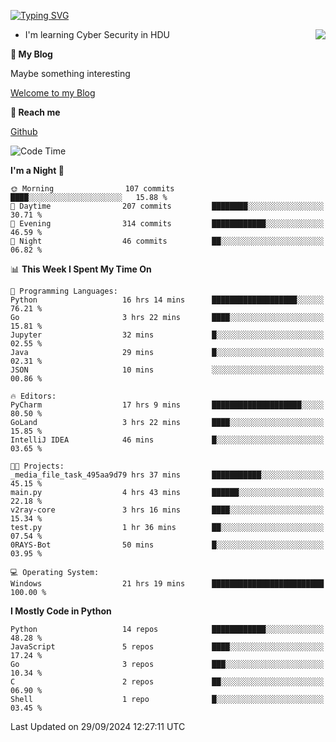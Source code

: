 [![Typing SVG](https://readme-typing-svg.herokuapp.com?font=Fira+Code&pause=1000&random=false&width=450&height=60&lines=Hello+%F0%9F%91%8B%F0%9F%8F%BB;I'm+JBNRZ)](https://git.io/typing-svg)

<a href="#">
  <img align="right" src="https://github-readme-stats.vercel.app/api?username=JBNRZ&show_icons=true&bg_color=15,f2f7fd,E0EAFC" />
</a>

- I'm learning Cyber Security in HDU

 **🌱 My Blog**

Maybe something interesting

[Welcome to my Blog](https://jbnrz.com.cn/)

 **💬 Reach me** 

[Github](https://github.com/JBNRZ)


<!--START_SECTION:waka-->
![Code Time](http://img.shields.io/badge/Code%20Time-691%20hrs%209%20mins-blue)

**I'm a Night 🦉** 

```text
🌞 Morning                107 commits         ████░░░░░░░░░░░░░░░░░░░░░   15.88 % 
🌆 Daytime                207 commits         ████████░░░░░░░░░░░░░░░░░   30.71 % 
🌃 Evening                314 commits         ████████████░░░░░░░░░░░░░   46.59 % 
🌙 Night                  46 commits          ██░░░░░░░░░░░░░░░░░░░░░░░   06.82 % 
```


📊 **This Week I Spent My Time On** 

```text
💬 Programming Languages: 
Python                   16 hrs 14 mins      ███████████████████░░░░░░   76.21 % 
Go                       3 hrs 22 mins       ████░░░░░░░░░░░░░░░░░░░░░   15.81 % 
Jupyter                  32 mins             █░░░░░░░░░░░░░░░░░░░░░░░░   02.55 % 
Java                     29 mins             █░░░░░░░░░░░░░░░░░░░░░░░░   02.31 % 
JSON                     10 mins             ░░░░░░░░░░░░░░░░░░░░░░░░░   00.86 % 

🔥 Editors: 
PyCharm                  17 hrs 9 mins       ████████████████████░░░░░   80.50 % 
GoLand                   3 hrs 22 mins       ████░░░░░░░░░░░░░░░░░░░░░   15.85 % 
IntelliJ IDEA            46 mins             █░░░░░░░░░░░░░░░░░░░░░░░░   03.65 % 

🐱‍💻 Projects: 
_media_file_task_495aa9d79 hrs 37 mins       ███████████░░░░░░░░░░░░░░   45.15 % 
main.py                  4 hrs 43 mins       ██████░░░░░░░░░░░░░░░░░░░   22.18 % 
v2ray-core               3 hrs 16 mins       ████░░░░░░░░░░░░░░░░░░░░░   15.34 % 
test.py                  1 hr 36 mins        ██░░░░░░░░░░░░░░░░░░░░░░░   07.54 % 
0RAYS-Bot                50 mins             █░░░░░░░░░░░░░░░░░░░░░░░░   03.95 % 

💻 Operating System: 
Windows                  21 hrs 19 mins      █████████████████████████   100.00 % 
```

**I Mostly Code in Python** 

```text
Python                   14 repos            ████████████░░░░░░░░░░░░░   48.28 % 
JavaScript               5 repos             ████░░░░░░░░░░░░░░░░░░░░░   17.24 % 
Go                       3 repos             ███░░░░░░░░░░░░░░░░░░░░░░   10.34 % 
C                        2 repos             ██░░░░░░░░░░░░░░░░░░░░░░░   06.90 % 
Shell                    1 repo              █░░░░░░░░░░░░░░░░░░░░░░░░   03.45 % 
```




 Last Updated on 29/09/2024 12:27:11 UTC
<!--END_SECTION:waka-->
